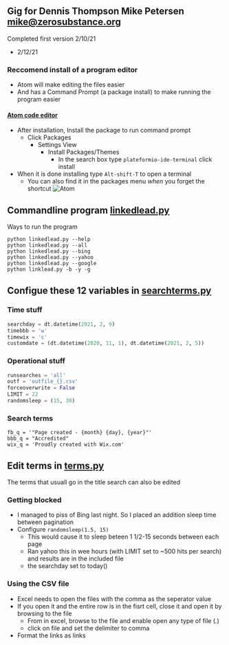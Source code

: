 ## Gig for Dennis Thompson Mike Petersen mike@zerosubstance.org
Completed first version 2/10/21
* 2/12/21

### Reccomend install of a program editor
* Atom will make editing the files easier
* And has a Command Prompt (a package install) to make running the program easier
#### [Atom code editor](https://atom.io/)
* After installation, Install the package to run command prompt
    *  Click Packages
        * Settings View
            * Install Packages/Themes
                * In the search box type 
                ```plateformio-ide-terminal``` click install
* When it is done installing type ```Alt-shift-T``` to open a terminal
    * You can also find it in the packages menu *when* you forget the shortcut
![Atom](images/atom.png)
## Commandline program [linkedlead.py](linkedlead.py)
Ways to run the program
```
python linkedlead.py --help
python linkedlead.py --all
python linkedlead.py --bing
python linkedlead.py --yahoo
python linkedlead.py --google
python linklead.py -b -y -g
```

## Configue these 12 variables in [searchterms.py](linkleads/searchterms.py)
### Time stuff
```python
searchday = dt.datetime(2021, 2, 9)
timebbb = 'w'
timewix = 'c'
customdate = (dt.datetime(2020, 11, 1), dt.datetime(2021, 2, 5))
```
### Operational stuff
```python
runsearches = 'all' 
outf = 'outfile_{}.csv'
forceoverwrite = False
LIMIT = 22
randomsleep = (15, 30)
```
### Search terms
```
fb_q = '"Page created - {month} {day}, {year}"'
bbb_q = "Accredited"
wix_q = 'Proudly created with Wix.com'
```

## Edit terms in [terms.py](linkleads/terms.py)
The terms that usuall go in the title search can also be edited

### Getting blocked
* I managed to piss of Bing last night. So I placed an addition sleep time between pagination 
* Configure ```randomsleep(1.5, 15)```
    * This would cause it to sleep beteen 1 1/2-15 seconds between each page
    * Ran yahoo this in wee hours (with LIMIT set to ~500 hits per search) and results are in the included file
    * the searchday set to today()

### Using the CSV file
* Excel needs to open the files with the comma as the seperator value
* If you open it and the entire row is in the fisrt cell, close it and open it by browsing to the file
    * From in excel, browse to the file and enable open any type of file (*.*)
    * click on file and set the delimiter to comma
* Format the links as links